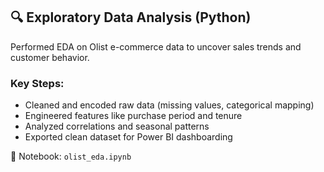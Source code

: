 ## 🔍 Exploratory Data Analysis (Python)

Performed EDA on Olist e-commerce data to uncover sales trends and customer behavior.

### Key Steps:
- Cleaned and encoded raw data (missing values, categorical mapping)
- Engineered features like purchase period and tenure
- Analyzed correlations and seasonal patterns
- Exported clean dataset for Power BI dashboarding

📁 Notebook: `olist_eda.ipynb`
